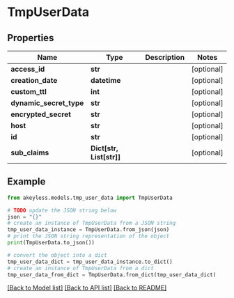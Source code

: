 # TmpUserData


## Properties

Name | Type | Description | Notes
------------ | ------------- | ------------- | -------------
**access_id** | **str** |  | [optional] 
**creation_date** | **datetime** |  | [optional] 
**custom_ttl** | **int** |  | [optional] 
**dynamic_secret_type** | **str** |  | [optional] 
**encrypted_secret** | **str** |  | [optional] 
**host** | **str** |  | [optional] 
**id** | **str** |  | [optional] 
**sub_claims** | **Dict[str, List[str]]** |  | [optional] 

## Example

```python
from akeyless.models.tmp_user_data import TmpUserData

# TODO update the JSON string below
json = "{}"
# create an instance of TmpUserData from a JSON string
tmp_user_data_instance = TmpUserData.from_json(json)
# print the JSON string representation of the object
print(TmpUserData.to_json())

# convert the object into a dict
tmp_user_data_dict = tmp_user_data_instance.to_dict()
# create an instance of TmpUserData from a dict
tmp_user_data_from_dict = TmpUserData.from_dict(tmp_user_data_dict)
```
[[Back to Model list]](../README.md#documentation-for-models) [[Back to API list]](../README.md#documentation-for-api-endpoints) [[Back to README]](../README.md)


